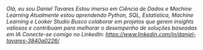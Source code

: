 *Olá, eu sou Daniel Tavares*
*Estou imerso em Ciência de Dados e Machine Learning*
*Atualmente estou aprendendo Python, SQL, Estatística, Machine Learning e Looker Studio*
*Busco colaborar em projetos que gerem insights valiosos e contribuam para melhorar o desempenho de soluções baseadas em IA*
*Conecte-se comigo no LinkedIn: https://www.linkedin.com/in/daniel-tavares-3840a0226/*

<!---
danieltavares24/danieltavares24 is a ✨ special ✨ repository because its `README.md` (this file) appears on your GitHub profile.
You can click the Preview link to take a look at your changes.
--->
